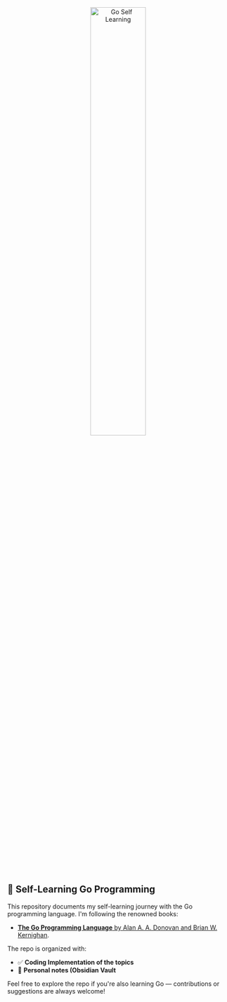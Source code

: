
<div style="text-align: center;">
  <img
    src="https://opensource.google/static/images/projects/os-projects-go.svg"
    alt="Go Self Learning"
    style="width:50%; max-width:50%; height:auto; border-radius:9px;"
  />
</div>


<br/>

## 📘 Self-Learning Go Programming

This repository documents my self-learning journey with the Go programming language. I'm following the renowned books:
* [**The Go Programming Language** by Alan A. A. Donovan and Brian W. Kernighan](https://www.google.co.in/books/edition/The_Go_Programming_Language/1Z80jwEACAAJ?hl=en).

The repo is organized with:

* ✅ **Coding Implementation of the topics**
* 📝 **Personal notes (Obsidian Vault**


Feel free to explore the repo if you're also learning Go — contributions or suggestions are always welcome!
